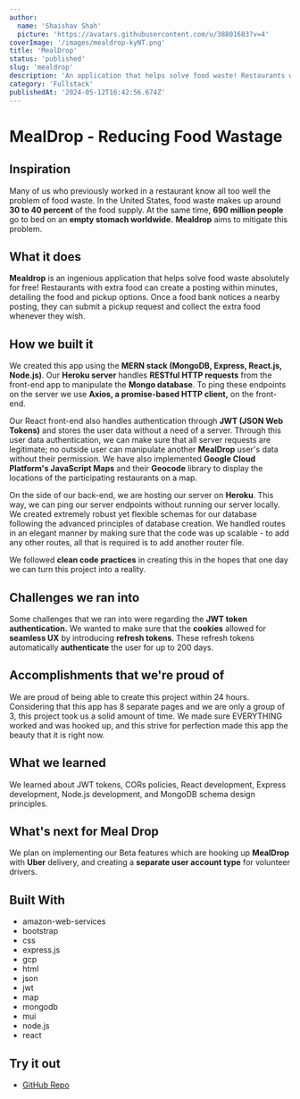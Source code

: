 ```yaml
---
author:
  name: 'Shaishav Shah'
  picture: 'https://avatars.githubusercontent.com/u/38801683?v=4'
coverImage: '/images/mealdrop-kyNT.png'
title: 'MealDrop'
status: 'published'
slug: 'mealdrop'
description: 'An application that helps solve food waste! Restaurants with extra food can create a posting. Once a food bank notices a nearby posting, they can submit a pickup request and collect the extra food.'
category: 'Fullstack'
publishedAt: '2024-05-12T16:42:56.674Z'
---
```


# MealDrop - Reducing Food Wastage

## **Inspiration**

Many of us who previously worked in a restaurant know all too well the problem of food waste. In the United States, food waste makes up around **30 to 40 percent** of the food supply. At the same time, **690 million people** go to bed on an **empty stomach worldwide.** **Mealdrop** aims to mitigate this problem.

## **What it does**

**Mealdrop** is an ingenious application that helps solve food waste absolutely for free! Restaurants with extra food can create a posting within minutes, detailing the food and pickup options. Once a food bank notices a nearby posting, they can submit a pickup request and collect the extra food whenever they wish.

## **How we built it**

We created this app using the **MERN stack (MongoDB, Express, React.js, Node.js)**. Our **Heroku server** handles **RESTful HTTP requests** from the front-end app to manipulate the **Mongo database**. To ping these endpoints on the server we use **Axios, a promise-based HTTP client,** on the front-end.

Our React front-end also handles authentication through **JWT (JSON Web Tokens)** and stores the user data without a need of a server. Through this user data authentication, we can make sure that all server requests are legitimate; no outside user can manipulate another **MealDrop** user's data without their permission. We have also implemented **Google Cloud Platform's JavaScript Maps** and their **Geocode** library to display the locations of the participating restaurants on a map.

On the side of our back-end, we are hosting our server on **Heroku**. This way, we can ping our server endpoints without running our server locally. We created extremely robust yet flexible schemas for our database following the advanced principles of database creation. We handled routes in an elegant manner by making sure that the code was up scalable - to add any other routes, all that is required is to add another router file.

We followed **clean code practices** in creating this in the hopes that one day we can turn this project into a reality.

## **Challenges we ran into**

Some challenges that we ran into were regarding the **JWT token authentication.** We wanted to make sure that the **cookies** allowed for **seamless UX** by introducing **refresh tokens**. These refresh tokens automatically **authenticate** the user for up to 200 days.

## **Accomplishments that we're proud of**

We are proud of being able to create this project within 24 hours. Considering that this app has 8 separate pages and we are only a group of 3, this project took us a solid amount of time. We made sure EVERYTHING worked and was hooked up, and this strive for perfection made this app the beauty that it is right now.

## **What we learned**

We learned about JWT tokens, CORs policies, React development, Express development, Node.js development, and MongoDB schema design principles.

## **What's next for Meal Drop**

We plan on implementing our Beta features which are hooking up **MealDrop** with **Uber** delivery, and creating a **separate user account type** for volunteer drivers.

## **Built With**

- amazon-web-services
- bootstrap
- css
- express.js
- gcp
- html
- json
- jwt
- map
- mongodb
- mui
- node.js
- react

## **Try it out**

- [GitHub Repo](https://github.com/PalaashKolhe/meal-drop-project)